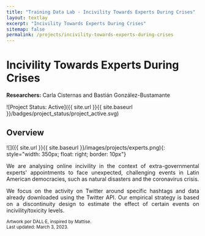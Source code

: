 ```yaml
---
title: "Training Data Lab - Incivility Towards Experts During Crises"
layout: textlay
excerpt: "Incivility Towards Experts During Crises"
sitemap: false
permalink: /projects/incivility-towards-experts-during-crises
---
```


# Incivility Towards Experts During Crises

**Researchers:** Carla Cisternas and Bastián González-Bustamante

![Project Status: Active]({{ site.url }}{{ site.baseurl }}/badges/project_status/project_active.svg)

## Overview

![]({{ site.url }}{{ site.baseurl }}/images/projects/experts.png){: style="width: 350px; float: right; border: 10px"}

<p align="justify">We are analysing online incivility in the context of extra-governmental experts' appointments to face unexpected, challenging events in Latin American democracies, such as natural disasters and the coronavirus crisis.</p>

<p align="justify">We focus on the activity on Twitter around specific hashtags and data already downloaded using the Twitter API. Our empirical strategy is based on a discontinuity design to estimate the effect of certain events on incivility/toxicity levels.</p>

<small>Artwork por DALL·E, inspired by Mattise.</small>
<br />
<small>Last updated: March 3, 2023.</small>
